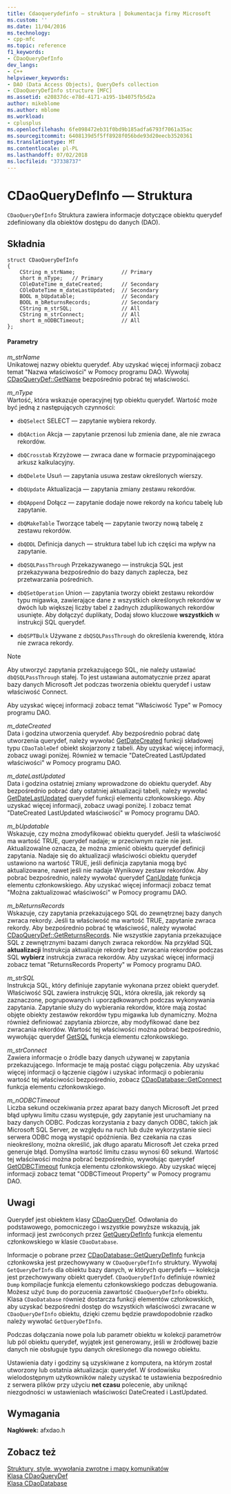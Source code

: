 ```yaml
---
title: Cdaoquerydefinfo — struktura | Dokumentacja firmy Microsoft
ms.custom: ''
ms.date: 11/04/2016
ms.technology:
- cpp-mfc
ms.topic: reference
f1_keywords:
- CDaoQueryDefInfo
dev_langs:
- C++
helpviewer_keywords:
- DAO (Data Access Objects), QueryDefs collection
- CDaoQueryDefInfo structure [MFC]
ms.assetid: e20837dc-e78d-4171-a195-1b4075fb5d2a
author: mikeblome
ms.author: mblome
ms.workload:
- cplusplus
ms.openlocfilehash: 6fe098472eb31f0bd9b185adfa6793f7061a35ac
ms.sourcegitcommit: 6408139d5f5ff8928f056bde93d20eecb3520361
ms.translationtype: MT
ms.contentlocale: pl-PL
ms.lasthandoff: 07/02/2018
ms.locfileid: "37338737"
---
```

# <a name="cdaoquerydefinfo-structure"></a>CDaoQueryDefInfo — Struktura
`CDaoQueryDefInfo` Struktura zawiera informacje dotyczące obiektu querydef zdefiniowany dla obiektów dostępu do danych (DAO).  
  
## <a name="syntax"></a>Składnia  
  
```  
struct CDaoQueryDefInfo  
{  
    CString m_strName;               // Primary  
    short m_nType;   // Primary  
    COleDateTime m_dateCreated;      // Secondary  
    COleDateTime m_dateLastUpdated;  // Secondary  
    BOOL m_bUpdatable;               // Secondary  
    BOOL m_bReturnsRecords;          // Secondary  
    CString m_strSQL;                // All  
    CString m_strConnect;            // All  
    short m_nODBCTimeout;            // All  
};  
```  
  
#### <a name="parameters"></a>Parametry  
 *m_strName*  
 Unikatowej nazwy obiektu querydef. Aby uzyskać więcej informacji zobacz temat "Nazwa właściwości" w Pomocy programu DAO. Wywołaj [CDaoQueryDef::GetName](../../mfc/reference/cdaoquerydef-class.md#getname) bezpośrednio pobrać tej właściwości.  
  
 *m_nType*  
 Wartość, która wskazuje operacyjnej typ obiektu querydef. Wartość może być jedną z następujących czynności:  
  
- `dbQSelect` SELECT — zapytanie wybiera rekordy.  
  
- `dbQAction` Akcja — zapytanie przenosi lub zmienia dane, ale nie zwraca rekordów.  
  
- `dbQCrosstab` Krzyżowe — zwraca dane w formacie przypominającego arkusz kalkulacyjny.  
  
- `dbQDelete` Usuń — zapytania usuwa zestaw określonych wierszy.  
  
- `dbQUpdate` Aktualizacja — zapytania zmiany zestawu rekordów.  
  
- `dbQAppend` Dołącz — zapytanie dodaje nowe rekordy na końcu tabelę lub zapytanie.  
  
- `dbQMakeTable` Tworzące tabelę — zapytanie tworzy nową tabelę z zestawu rekordów.  
  
- `dbQDDL` Definicja danych — struktura tabel lub ich części ma wpływ na zapytanie.  
  
- `dbQSQLPassThrough` Przekazywanego — instrukcja SQL jest przekazywana bezpośrednio do bazy danych zaplecza, bez przetwarzania pośrednich.  
  
- `dbQSetOperation` Union — zapytania tworzy obiekt zestawu rekordów typu migawka, zawierające dane z wszystkich określonych rekordów w dwóch lub większej liczby tabel z żadnych zduplikowanych rekordów usunięte. Aby dołączyć duplikaty, Dodaj słowo kluczowe **wszystkich** w instrukcji SQL querydef.  
  
- `dbQSPTBulk` Używane z `dbQSQLPassThrough` do określenia kwerendę, która nie zwraca rekordy.  
  
> [!NOTE]
>  Aby utworzyć zapytania przekazującego SQL, nie należy ustawiać `dbQSQLPassThrough` stałej. To jest ustawiana automatycznie przez aparat bazy danych Microsoft Jet podczas tworzenia obiektu querydef i ustaw właściwość Connect.  
  
 Aby uzyskać więcej informacji zobacz temat "Właściwość Type" w Pomocy programu DAO.  
  
 *m_dateCreated*  
 Data i godzina utworzenia querydef. Aby bezpośrednio pobrać datę utworzenia querydef, należy wywołać [GetDateCreated](../../mfc/reference/cdaotabledef-class.md#getdatecreated) funkcji składowej typu `CDaoTableDef` obiekt skojarzony z tabeli. Aby uzyskać więcej informacji, zobacz uwagi poniżej. Również w temacie "DateCreated LastUpdated właściwości" w Pomocy programu DAO.  
  
 *m_dateLastUpdated*  
 Data i godzina ostatniej zmiany wprowadzone do obiektu querydef. Aby bezpośrednio pobrać daty ostatniej aktualizacji tabeli, należy wywołać [GetDateLastUpdated](../../mfc/reference/cdaoquerydef-class.md#getdatelastupdated) querydef funkcji elementu członkowskiego. Aby uzyskać więcej informacji, zobacz uwagi poniżej. I zobacz temat "DateCreated LastUpdated właściwości" w Pomocy programu DAO.  
  
 *m_bUpdatable*  
 Wskazuje, czy można zmodyfikować obiektu querydef. Jeśli ta właściwość ma wartość TRUE, querydef nadaje; w przeciwnym razie nie jest. Aktualizowalne oznacza, że można zmienić obiektu querydef definicji zapytania. Nadaje się do aktualizacji właściwości obiektu querydef ustawiono na wartość TRUE, jeśli definicja zapytania mogą być aktualizowane, nawet jeśli nie nadaje Wynikowy zestaw rekordów. Aby pobrać bezpośrednio, należy wywołać querydef [CanUpdate](../../mfc/reference/cdaoquerydef-class.md#canupdate) funkcja elementu członkowskiego. Aby uzyskać więcej informacji zobacz temat "Można zaktualizować właściwości" w Pomocy programu DAO.  
  
 *m_bReturnsRecords*  
 Wskazuje, czy zapytania przekazującego SQL do zewnętrznej bazy danych zwraca rekordy. Jeśli ta właściwość ma wartość TRUE, zapytanie zwraca rekordy. Aby bezpośrednio pobrać tę właściwość, należy wywołać [CDaoQueryDef::GetReturnsRecords](../../mfc/reference/cdaoquerydef-class.md#getreturnsrecords). Nie wszystkie zapytania przekazujące SQL z zewnętrznymi bazami danych zwraca rekordów. Na przykład SQL **aktualizacji** Instrukcja aktualizuje rekordy bez zwracania rekordów podczas SQL **wybierz** instrukcja zwraca rekordów. Aby uzyskać więcej informacji zobacz temat "ReturnsRecords Property" w Pomocy programu DAO.  
  
 *m_strSQL*  
 Instrukcja SQL, który definiuje zapytanie wykonana przez obiekt querydef. Właściwość SQL zawiera instrukcję SQL, która określa, jak rekordy są zaznaczone, pogrupowanych i uporządkowanych podczas wykonywania zapytania. Zapytanie służy do wybierania rekordów, które mają zostać objęte obiekty zestawów rekordów typu migawka lub dynamiczny. Można również definiować zapytania zbiorcze, aby modyfikować dane bez zwracania rekordów. Wartość tej właściwości można pobrać bezpośrednio, wywołując querydef [GetSQL](../../mfc/reference/cdaoquerydef-class.md#getsql) funkcja elementu członkowskiego.  
  
 *m_strConnect*  
 Zawiera informacje o źródle bazy danych używanej w zapytania przekazującego. Informacje te mają postać ciągu połączenia. Aby uzyskać więcej informacji o łączenie ciągów i uzyskać informacji o pobieraniu wartość tej właściwości bezpośrednio, zobacz [CDaoDatabase::GetConnect](../../mfc/reference/cdaodatabase-class.md#getconnect) funkcja elementu członkowskiego.  
  
 *m_nODBCTimeout*  
 Liczba sekund oczekiwania przez aparat bazy danych Microsoft Jet przed błąd upływu limitu czasu występuje, gdy zapytanie jest uruchamiany na bazy danych ODBC. Podczas korzystania z bazy danych ODBC, takich jak Microsoft SQL Server, ze względu na ruch lub duże wykorzystanie sieci serwera ODBC mogą wystąpić opóźnienia. Bez czekania na czas nieokreślony, można określić, jak długo aparatu Microsoft Jet czeka przed generuje błąd. Domyślna wartość limitu czasu wynosi 60 sekund. Wartość tej właściwości można pobrać bezpośrednio, wywołując querydef [GetODBCTimeout](../../mfc/reference/cdaoquerydef-class.md#getodbctimeout) funkcja elementu członkowskiego. Aby uzyskać więcej informacji zobacz temat "ODBCTimeout Property" w Pomocy programu DAO.  
  
## <a name="remarks"></a>Uwagi  
 Querydef jest obiektem klasy [CDaoQueryDef](../../mfc/reference/cdaoquerydef-class.md). Odwołania do podstawowego, pomocniczego i wszystkie powyższe wskazują, jak informacji jest zwróconych przez [GetQueryDefInfo](../../mfc/reference/cdaodatabase-class.md#getquerydefinfo) funkcja elementu członkowskiego w klasie `CDaoDatabase`.  
  
 Informacje o pobrane przez [CDaoDatabase::GetQueryDefInfo](../../mfc/reference/cdaodatabase-class.md#getquerydefinfo) funkcja członkowska jest przechowywany w `CDaoQueryDefInfo` struktury. Wywołaj `GetQueryDefInfo` dla obiektu bazy danych, w których querydefs — kolekcja jest przechowywany obiekt querydef. `CDaoQueryDefInfo` definiuje również `Dump` kompilacje funkcja elementu członkowskiego podczas debugowania. Możesz użyć `Dump` do porzucenia zawartość `CDaoQueryDefInfo` obiektu. Klasa `CDaoDatabase` również dostarcza funkcji elementów członkowskich, aby uzyskać bezpośredni dostęp do wszystkich właściwości zwracane w `CDaoQueryDefInfo` obiektu, dzięki czemu będzie prawdopodobnie rzadko należy wywołać `GetQueryDefInfo`.  
  
 Podczas dołączania nowe pola lub parametr obiektu w kolekcji parametrów lub pól obiektu querydef, wyjątek jest generowany, jeśli w źródłowej bazie danych nie obsługuje typu danych określonego dla nowego obiektu.  
  
 Ustawienia daty i godziny są uzyskiwane z komputera, na którym został utworzony lub ostatnia aktualizacja: querydef. W środowisku wielodostępnym użytkowników należy uzyskać te ustawienia bezpośrednio z serwera plików przy użyciu **net czasu** polecenie, aby uniknąć niezgodności w ustawieniach właściwości DateCreated i LastUpdated.  
  
## <a name="requirements"></a>Wymagania  
 **Nagłówek:** afxdao.h  
  
## <a name="see-also"></a>Zobacz też  
 [Struktury, style, wywołania zwrotne i mapy komunikatów](../../mfc/reference/structures-styles-callbacks-and-message-maps.md)   
 [Klasa CDaoQueryDef](../../mfc/reference/cdaoquerydef-class.md)   
 [Klasa CDaoDatabase](../../mfc/reference/cdaodatabase-class.md)
